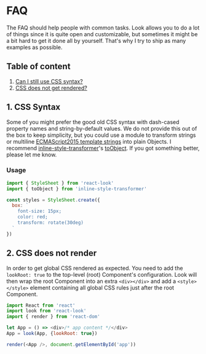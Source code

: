 # FAQ
The FAQ should help people with common tasks. Look allows you to do a lot of things since it is quite open and customizable, but sometimes it might be a bit hard to get it done all by yourself. That's why I try to ship as many examples as possible.

## Table of content
1. [Can I still use CSS syntax?](#1-css-syntax)
2. [CSS does not get rendered?](#2-css-does-not-render)

## 1. CSS Syntax
Some of you might prefer the good old CSS syntax with dash-cased property names and string-by-default values.
We do not provide this out of the box to keep simplicity, but you could use a module to transform strings or multiline [ECMAScript2015 template strings](https://developer.mozilla.org/de/docs/Web/JavaScript/Reference/template_strings) into plain Objects.
I recommend [inline-style-transformer](https://github.com/rofrischmann/inline-style-transformer)'s [toObject](https://github.com/rofrischmann/inline-style-transformer#toobjectcss). If you got something better, please let me know.

### Usage
```javascript
import { StyleSheet } from 'react-look'
import { toObject } from 'inline-style-transformer'

const styles = StyleSheet.create({
  box: `
    font-size: 15px;
    color: red;
    transform: rotate(30deg)
  `
})
```

## 2. CSS does not render
In order to get global CSS rendered as expected. You need to add the `lookRoot: true` to the top-level (root) Component's configuration. Look will then wrap the root Component into an extra `<div></div>` and add a `<style></style>` element containing all global CSS rules just after the root Component.

```javascript
import React from 'react'
import look from 'react-look'
import { render } from 'react-dom'

let App = () => <div>/* app content */</div>
App = look(App, {lookRoot: true})

render(<App />, document.getElementById('app'))
```
